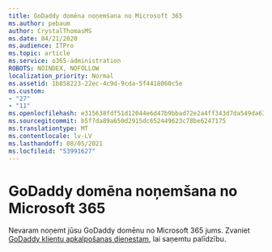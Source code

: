 ```yaml
---
title: GoDaddy domēna noņemšana no Microsoft 365
ms.author: pebaum
author: CrystalThomasMS
ms.date: 04/21/2020
ms.audience: ITPro
ms.topic: article
ms.service: o365-administration
ROBOTS: NOINDEX, NOFOLLOW
localization_priority: Normal
ms.assetid: 1b858223-22ec-4c9d-9cda-5f4418060c5e
ms.custom:
- "27"
- "11"
ms.openlocfilehash: e315638fdf51d12044e6d47b9bbad72e2a4ff343d7da549da63496f6c8b065f0
ms.sourcegitcommit: b5f7da89a650d2915dc652449623c78be6247175
ms.translationtype: MT
ms.contentlocale: lv-LV
ms.lasthandoff: 08/05/2021
ms.locfileid: "53991627"
---
```

# <a name="remove-your-godaddy-domain-from-microsoft-365"></a>GoDaddy domēna noņemšana no Microsoft 365

Nevaram noņemt jūsu GoDaddy domēnu no Microsoft 365 jums. Zvaniet [GoDaddy klientu apkalpošanas dienestam,](https://aka.ms/contact-godaddy) lai saņemtu palīdzību.
  